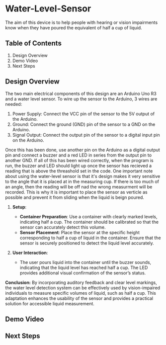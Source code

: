 # Water-Level-Sensor

The aim of this device is to help people with hearing or vision impairments know when they have poured the equivalent of half a cup of liquid.

## Table of Contents

  1) Design Overview
  2) Demo Video
  3) Next Steps

## Design Overview
The two main electrical components of this design are an Arduino Uno R3 and a water level sensor. To wire up the sensor to the Arduino, 3 wires are needed:
  1) Power Supply: Connect the VCC pin of the sensor to the 5V output of the Arduino.
  2) Ground: Connect the ground (GND) pin of the sensor to a GND on the Arduino.
  3) Signal Output: Connect the output pin of the sensor to a digital input pin on the Arduino.

Once this has been done, use another pin on the Arduino as a digital output pin and connect a buzzer and a red LED in series from the output pin to another GND. If all of this has been wired correctly, when the program is run, the buzzer and LED should light up once the sensor has recieved a reading that is above the threashold set in the code.
One important note about using the water-level sensor is that it's design makes it very sensitive to the angle that it is placed at in the measuring cup. If there is too much of an angle, then the reading will be off nad the wrong measurment will be recorded. This is why it is important to place the sensor as verticle as possible and prevent it from sliding when the liquid is beign poured.
1. **Setup**:
   - **Container Preparation**: Use a container with clearly marked levels, indicating half a cup. The container should be calibrated so that the sensor can accurately detect this volume.
   - **Sensor Placement**: Place the sensor at the specific height corresponding to half a cup of liquid in the container. Ensure that the sensor is securely positioned to detect the liquid level accurately.


3. **User Interaction**:
   - The user pours liquid into the container until the buzzer sounds, indicating that the liquid level has reached half a cup. The LED provides additional visual confirmation of the sensor’s status.

**Conclusion:**
By incorporating auditory feedback and clear level markings, the water level detection system can be effectively used by vision-impaired individuals to measure specific volumes of liquid, such as half a cup. This adaptation enhances the usability of the sensor and provides a practical solution for accessible liquid measurement.
  
## Demo Video

## Next Steps
